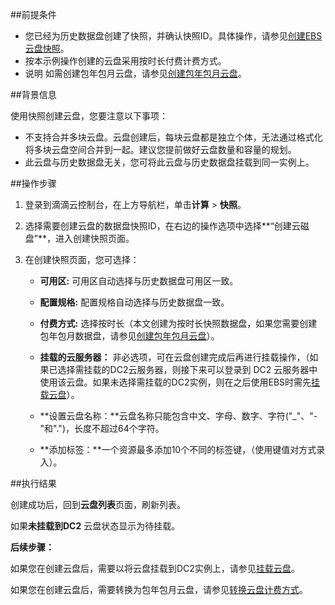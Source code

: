 ##前提条件

- 您已经为历史数据盘创建了快照，并确认快照ID。具体操作，请参见[创建EBS云盘快照](/Users/didi/Desktop/帮助文档/创建EBS云盘快照)。
- 按本示例操作创建的云盘采用按时长付费计费方式。
- 说明 如需创建包年包月云盘，请参见[创建包年包月云盘](/Users/didi/Desktop/帮助文档/EBS创建指导/创建包年包月云盘)。

##背景信息

使用快照创建云盘，您要注意以下事项：

- 不支持合并多块云盘。云盘创建后，每块云盘都是独立个体，无法通过格式化将多块云盘空间合并到一起。建议您提前做好云盘数量和容量的规划。
- 此云盘与历史数据盘无关，您可将此云盘与历史数据盘挂载到同一实例上。



##操作步骤

1. 登录到滴滴云控制台，在上方导航栏，单击**计算**  > **快照**。

2. 选择需要创建云盘的数据盘快照ID，在右边的操作选项中选择**“创建云磁盘”**，进入创建快照页面。

3. 在创建快照页面，您可选择：
	* **可用区:**  可用区自动选择与历史数据盘可用区一致。
	
	* **配置规格:**  配置规格自动选择与历史数据盘一致。
	
	* **付费方式:**  选择按时长（本文创建为按时长快照数据盘，如果您需要创建包年包月数据盘，请参见[创建包年包月云盘](/Users/didi/Desktop/帮助文档/EBS创建指导/创建包年包月云盘)）。
	
	* **挂载的云服务器：**  非必选项，可在云盘创建完成后再进行挂载操作，（如果已选择需挂载的DC2云服务器，则接下来可以登录到 	DC2 云服务器中使用该云盘。如果未选择需挂载的DC2实例，则在之后使用EBS时需先[挂载云盘](/Users/didi/Desktop/帮助文档/EBS创建指导/挂载云盘)）。
	
	* **设置云盘名称：**云盘名称只能包含中文、字母、数字、字符("_"、"-"和".")，长度不超过64个字符。
	
	* **添加标签：**一个资源最多添加10个不同的标签键，（使用键值对方式录入）。



##执行结果

创建成功后，回到**云盘列表**页面，刷新列表。

如果**未挂载到DC2** 云盘状态显示为待挂载。

**后续步骤：**

如果您在创建云盘后，需要以将云盘挂载到DC2实例上，请参见[挂载云盘](/Users/didi/Desktop/帮助文档/EBS创建指导/挂载云盘)。

如果您在创建云盘后，需要转换为包年包月云盘，请参见[转换云盘计费方式](/Users/didi/Desktop/帮助文档/转换云盘计费方式)。

